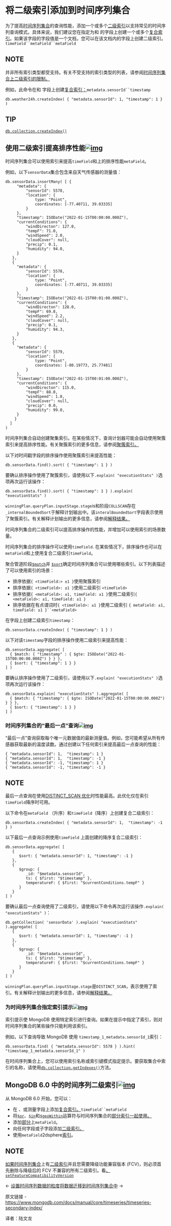 # 将二级索引添加到时间序列集合

为了提高[时间序列集合](https://www.mongodb.com/docs/manual/reference/glossary/#std-term-time-series-collection)的查询性能，添加一个或多个[二级索引](https://www.mongodb.com/docs/manual/reference/glossary/#std-term-secondary-index)以支持常见的时间序列查询模式。具体来说，我们建议您在指定为和 的字段上创建一个或多个[复合索引](https://www.mongodb.com/docs/manual/core/index-compound/#std-label-index-type-compound)。如果该字段的字段值是一个文档，您可以在该文档内的字段上创建二级索引。`timeField``metaField``metaField`



## NOTE

并非所有索引类型都受支持。有关不受支持的索引类型的列表，请参阅[时间序列集合上二级索引的限制。](https://www.mongodb.com/docs/manual/core/timeseries/timeseries-limitations/#std-label-timeseries-limitations-secondary-indexes)

例如，此命令在和 字段上创建[复合索引：](https://www.mongodb.com/docs/manual/core/index-compound/#std-label-index-type-compound)`metadata.sensorId``timestamp`

```
db.weather24h.createIndex( { "metadata.sensorId": 1, "timestamp": 1 } )
```





## TIP

[`db.collection.createIndex()`](https://www.mongodb.com/docs/manual/reference/method/db.collection.createIndex/#mongodb-method-db.collection.createIndex)



## 使用二级索引提高排序性能[![img](https://www.mongodb.com/docs/manual/assets/link.svg)](https://www.mongodb.com/docs/manual/core/timeseries/timeseries-secondary-index/#use-secondary-indexes-to-improve-sort-performance)

时间序列集合可以使用索引来提高`timeField`和上的排序性能`metaField`。

例如，以下`sensorData`集合包含来自天气传感器的测量值：

```
db.sensorData.insertMany( [ {
     "metadata": {
         "sensorId": 5578,
         "location": {
             type: "Point",
             coordinates: [-77.40711, 39.03335]
         }
     },
     "timestamp": ISODate("2022-01-15T00:00:00.000Z"),
     "currentConditions": {
         "windDirecton": 127.0,
         "tempF": 71.0,
         "windSpeed": 2.0,
         "cloudCover": null,
         "precip": 0.1,
         "humidity": 94.0,
     }
   },
   {
     "metadata": {
         "sensorId": 5578,
         "location": {
             type: "Point",
             coordinates: [-77.40711, 39.03335]
         }
     },
     "timestamp": ISODate("2022-01-15T00:01:00.000Z"),
     "currentConditions": {
         "windDirecton": 128.0,
         "tempF": 69.8,
         "windSpeed": 2.2,
         "cloudCover": null,
         "precip": 0.1,
         "humidity": 94.3,
     }
   },
   {
     "metadata": {
         "sensorId": 5579,
         "location": {
             type: "Point",
             coordinates: [-80.19773, 25.77481]
         }
     },
     "timestamp": ISODate("2022-01-15T00:01:00.000Z"),
     "currentConditions": {
         "windDirecton": 115.0,
         "tempF": 88.0,
         "windSpeed": 1.0,
         "cloudCover": null,
         "precip": 0.0,
         "humidity": 99.0,
     }
    }
  ]
)
```



时间序列集合自动创建聚集索引。在某些情况下，查询计划器可能会自动使用聚簇索引来提高排序性能。有关聚簇索引的更多信息，请参阅[聚簇索引。](https://www.mongodb.com/docs/manual/reference/method/db.createCollection/#std-label-db.createCollection.clusteredIndex)

以下对时间戳字段的排序操作使用聚簇索引来提高性能：

```
db.sensorData.find().sort( { "timestamp": 1 } )
```



要确认排序操作使用了聚簇索引，请使用以下`.explain( "executionStats" )`选项再次运行该操作：

```
db.sensorData.find().sort( { "timestamp": 1 } ).explain( "executionStats" )
```



`winningPlan.queryPlan.inputStage.stage`is和阶段`COLLSCAN`存在 `_internalBoundedSort`于解释计划输出中。该`interalBoundedSort`字段表示使用了聚簇索引。有关解释计划输出的更多信息，请参阅[解释结果。](https://www.mongodb.com/docs/manual/reference/explain-results/#std-label-explain-results)

时间序列集合的二级索引可以提高排序操作的性能，并增加可以使用索引的场景数量。

时间序列集合的排序操作可以使用`timeField`. 在某些情况下，排序操作也可以在`metaField`和上使用复合二级索引`timeField`。

聚合管道阶段[`$match`](https://www.mongodb.com/docs/manual/reference/operator/aggregation/match/#mongodb-pipeline-pipe.-match)并 [`$sort`](https://www.mongodb.com/docs/manual/reference/operator/aggregation/sort/#mongodb-pipeline-pipe.-sort)确定时间序列集合可以使用哪些索引。以下列表描述了可以使用索引的场景：

- 排序依据`{ <timeField:> ±1 }`使用聚簇索引
- 排序依据`{ <timeField>: ±1 }`使用二级索引 `<timeField>`
- 排序依据`{ <metaField>: ±1, timeField: ±1 }`使用二级索引`{ <metaField>: ±1, timeField: ±1 }`
- 排序依据在有点谓词时`{ <timeField>: ±1 }`使用二级索引 `{ metaField: ±1, timeField: ±1 }``<metaField>`

在字段上创建二级索引`timestamp`：

```
db.sensorData.createIndex( { "timestamp": 1 } )
```



以下对该`timestamp`字段的排序操作使用二级索引来提高性能：

```
db.sensorData.aggregate( [
  { $match: { "timestamp" : { $gte: ISODate("2022-01-15T00:00:00.000Z") } } },
  { $sort: { "timestamp": 1 } }
] )
```



要确认排序操作使用了二级索引，请使用以下`.explain( "executionStats" )`选项再次运行该操作：

```
db.sensorData.explain( "executionStats" ).aggregate( [
  { $match: { "timestamp": { $gte: ISODate("2022-01-15T00:00:00.000Z") } } },
  { $sort: { "timestamp": 1 } }
] )
```



### 时间序列集合的“最后一点”查询[![img](https://www.mongodb.com/docs/manual/assets/link.svg)](https://www.mongodb.com/docs/manual/core/timeseries/timeseries-secondary-index/#-last-point--queries-on-time-series-collections)

“最后一点”查询获取每个唯一元数据值的最新测量值。例如，您可能希望从所有传感器获取最新的温度读数。通过创建以下任何索引来提高最后一点查询的性能：

```
{ "metadata.sensorId": 1,  "timestamp": 1 }
{ "metadata.sensorId": 1,  "timestamp": -1 }
{ "metadata.sensorId": -1, "timestamp": 1 }
{ "metadata.sensorId": -1, "timestamp": -1 }
```



## NOTE

最后一点查询在使用[DISTINCT_SCAN 优化](https://www.mongodb.com/docs/manual/reference/explain-results/#std-label-explain-results)时性能最高。此优化仅在索引`timeField`降序时可用。

以下命令在`metaField` （升序）和`timeField`（降序）上创建复合二级索引：

```
db.sensorData.createIndex( { "metadata.sensorId": 1,  "timestamp": -1 } )
```



以下最后一点查询示例使用`timeField` 上面创建的降序复合二级索引：

```
db.sensorData.aggregate( [
   {
      $sort: { "metadata.sensorId": 1, "timestamp": -1 }
   },
   {
      $group: {
         _id: "$metadata.sensorId",
         ts: { $first: "$timestamp" },
         temperatureF: { $first: "$currentConditions.tempF" }
      }
   }
] )
```



要确认最后一点查询使用了二级索引，请使用以下命令再次运行该操作`.explain( "executionStats" )`：

```
db.getCollection( 'sensorData' ).explain( "executionStats" ).aggregate( [
   {
      $sort: { "metadata.sensorId": 1, "timestamp": -1 }
   },
   {
      $group: {
         _id: "$metadata.sensorId",
         ts: { $first: "$timestamp" },
         temperatureF: { $first: "$currentConditions.tempF" }
      }
   }
] )
```



`winningPlan.queryPlan.inputStage.stage`是`DISTINCT_SCAN`，表示使用了索引。有关解释计划输出的更多信息，请参阅[解释结果。](https://www.mongodb.com/docs/manual/reference/explain-results/#std-label-explain-results)

### 为时间序列集合指定索引提示[![img](https://www.mongodb.com/docs/manual/assets/link.svg)](https://www.mongodb.com/docs/manual/core/timeseries/timeseries-secondary-index/#specify-index-hints-for-time-series-collections)

索引提示使 MongoDB 使用特定索引进行查询。如果在提示中指定了索引，则对时间序列集合的某些操作只能利用该索引。

例如，以下查询导致 MongoDB 使用 `timestamp_1_metadata.sensorId_1`索引：

```
db.sensorData.find( { "metadata.sensorId": 5578 } ).hint( "timestamp_1_metadata.sensorId_1" )
```



在时间序列集合上，您可以使用索引名称或索引键模式指定提示。要获取集合中索引的名称，请使用[`db.collection.getIndexes()`](https://www.mongodb.com/docs/manual/reference/method/db.collection.getIndexes/#mongodb-method-db.collection.getIndexes)方法。



## MongoDB 6.0 中的时间序列二级索引[![img](https://www.mongodb.com/docs/manual/assets/link.svg)](https://www.mongodb.com/docs/manual/core/timeseries/timeseries-secondary-index/#time-series-secondary-indexes-in-mongodb-6.0)

从 MongoDB 6.0 开始，您可以：

- 在 、或测量字段上添加[复合索引。](https://www.mongodb.com/docs/manual/core/index-compound/)`timeField``metaField`
- 将[`$or`](https://www.mongodb.com/docs/manual/reference/operator/query/or/#mongodb-query-op.-or)、[`$in`](https://www.mongodb.com/docs/manual/reference/operator/query/in/#mongodb-query-op.-in)和[`$geoWithin`](https://www.mongodb.com/docs/manual/reference/operator/query/geoWithin/#mongodb-query-op.-geoWithin)运算符与时间序列集合的[部分索引一起使用。](https://www.mongodb.com/docs/manual/core/index-partial/)
- 添加[部分](https://www.mongodb.com/docs/manual/core/index-partial/)上`metaField`。
- 向任何字段或子字段添加[二级索引。](https://www.mongodb.com/docs/manual/reference/glossary/#std-term-secondary-index)
- 使用`metaField`2dsphere[索引](https://www.mongodb.com/docs/manual/core/2dsphere/)。



## NOTE

[如果时间序列集合](https://www.mongodb.com/docs/manual/core/timeseries-collections/#std-label-manual-timeseries-collection)上有[二级索引](https://www.mongodb.com/docs/manual/reference/glossary/#std-term-secondary-index)并且您需要降级功能兼容版本 (FCV)，则必须首先删除与降级后的 FCV 不兼容的所有二级索引。看[。](https://www.mongodb.com/docs/manual/reference/command/setFeatureCompatibilityVersion/#mongodb-dbcommand-dbcmd.setFeatureCompatibilityVersion)[`setFeatureCompatibilityVersion`](https://www.mongodb.com/docs/manual/reference/command/setFeatureCompatibilityVersion/#mongodb-dbcommand-dbcmd.setFeatureCompatibilityVersion)

←  [设置时间序列数据的粒度](https://www.mongodb.com/docs/manual/core/timeseries/timeseries-granularity/)[将数据迁移到时间序列集合中](https://www.mongodb.com/docs/manual/core/timeseries/timeseries-migrate-data-into-timeseries-collection/) →

原文链接 -https://www.mongodb.com/docs/manual/core/timeseries/timeseries-secondary-index/

译者：陆文龙